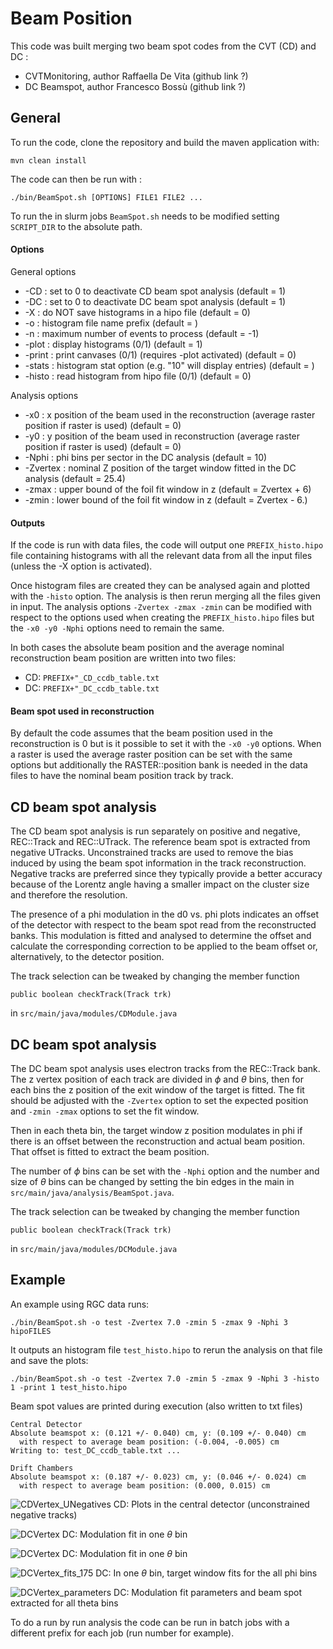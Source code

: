 
# Beam Position

This code was built merging two beam spot codes from the CVT (CD) and DC :
- CVTMonitoring, author Raffaella De Vita (github link ?)
- DC Beamspot, author Francesco Bossù (github link ?)

## General

To run the code, clone the repository and build the maven application with:
```
mvn clean install
```

The code can then be run with :
```
./bin/BeamSpot.sh [OPTIONS] FILE1 FILE2 ...
```
To run the in slurm jobs  `BeamSpot.sh` needs to be modified setting `SCRIPT_DIR` to the absolute path.

#### Options

General options
- -CD : set to 0 to deactivate CD beam spot analysis (default = 1)
- -DC : set to 0 to deactivate DC beam spot analysis (default = 1)
- -X : do NOT save histograms in a hipo file (default = 0)
- -o : histogram file name prefix (default = )
- -n : maximum number of events to process (default = -1)
- -plot : display histograms (0/1) (default = 1)
- -print : print canvases (0/1) (requires -plot activated) (default = 0)
- -stats : histogram stat option (e.g. "10" will display entries) (default = )
- -histo : read histogram from hipo file (0/1) (default = 0)

Analysis options
- -x0 : x position of the beam used in the reconstruction (average raster position if raster is used) (default = 0)
- -y0 : y position of the beam used in reconstruction (average raster position if raster is used) (default = 0)
- -Nphi : phi bins per sector in the DC analysis (default = 10)
- -Zvertex : nominal Z position of the target window fitted in the DC analysis (default = 25.4)
- -zmax : upper bound of the foil fit window in z (default = Zvertex + 6)
- -zmin : lower bound of the foil fit window in z (default = Zvertex - 6.)

#### Outputs

If the code is run with data files, the code will output one `PREFIX_histo.hipo` file containing histograms with all the relevant data from all the input files (unless the -X option is activated).

Once histogram files are created they can be analysed again and plotted with the `-histo` option. The analysis is then rerun merging all the files given in input. The analysis options `-Zvertex -zmax -zmin` can be modified with respect to the options used when creating the `PREFIX_histo.hipo` files but the `-x0 -y0 -Nphi` options need to remain the same.

In both cases the absolute beam position and the average nominal reconstruction beam position are written into two files:
- CD:  `PREFIX+"_CD_ccdb_table.txt`
- DC:  `PREFIX+"_DC_ccdb_table.txt`

#### Beam spot used in reconstruction 

By default the code assumes that the beam position used in the reconstruction is 0 but is it possible to set it with the `-x0 -y0` options. When a raster is used the average raster position can be set with the same options but additionally the RASTER::position bank is needed in the data files to have the nominal beam position track by track.


## CD beam spot analysis

The CD beam spot analysis is run separately on positive and negative, REC::Track and  REC::UTrack. The reference beam spot is extracted from negative UTracks. Unconstrained tracks are used to remove the bias induced by using the beam spot information in the track reconstruction. Negative tracks are preferred since they typically provide a better accuracy because of the Lorentz angle having a smaller impact on the cluster size and therefore the resolution.

The presence of a phi modulation in the d0 vs. phi plots indicates an offset of the detector with respect to the beam spot read from the reconstructed banks. This modulation is fitted and analysed to determine the offset and calculate the corresponding correction to be applied to the beam offset or, alternatively, to the detector position.

The track selection can be tweaked by changing the member function
```
public boolean checkTrack(Track trk)
```
in `src/main/java/modules/CDModule.java `

## DC beam spot analysis

The DC beam spot analysis uses electron tracks from the REC::Track bank. The z vertex position of each track are divided in $\phi$ and $\theta$ bins, then for each bins the z position of the exit window of the target is fitted. The fit should be adjusted with the `-Zvertex` option to set the expected position and `-zmin -zmax` options to set the fit window.

Then in each theta bin, the target window z position modulates in phi if there is an offset between the reconstruction and actual beam position. That offset is fitted to extract the beam position.

The number of $\phi$ bins can be set with the `-Nphi` option and the number and size of $\theta$ bins can be changed by setting the bin edges in the main in `src/main/java/analysis/BeamSpot.java`.

The track selection can be tweaked by changing the member function
```
public boolean checkTrack(Track trk)
```
in `src/main/java/modules/DCModule.java `

## Example

An example using RGC data runs:
```
./bin/BeamSpot.sh -o test -Zvertex 7.0 -zmin 5 -zmax 9 -Nphi 3 hipoFILES
```
It outputs an histogram file `test_histo.hipo` to rerun the analysis on that file and save the plots:
```
./bin/BeamSpot.sh -o test -Zvertex 7.0 -zmin 5 -zmax 9 -Nphi 3 -histo 1 -print 1 test_histo.hipo
```

Beam spot values are printed during execution (also written to txt files)
```
Central Detector
Absolute beamspot x: (0.121 +/- 0.040) cm, y: (0.109 +/- 0.040) cm
  with respect to average beam position: (-0.004, -0.005) cm
Writing to: test_DC_ccdb_table.txt ...

Drift Chambers
Absolute beamspot x: (0.187 +/- 0.023) cm, y: (0.046 +/- 0.024) cm
  with respect to average beam position: (0.000, 0.015) cm
```

![CDVertex_UNegatives](./CDVertex_UNegatives.png)
CD: Plots in the central detector (unconstrained negative tracks)

![DCVertex](./DCVertex_175.png)
DC: Modulation fit in one $\theta$ bin

![DCVertex](./DCVertex_175.png)
DC: Modulation fit in one $\theta$ bin

![DCVertex_fits_175](./DCVertex_fits_175.png)
DC: In one $\theta$ bin, target window fits for the all phi bins

![DCVertex_parameters](DCVertex_parameters.png)
DC: Modulation fit parameters and beam spot extracted for all theta bins 

To do a run by run analysis the code can be run in batch jobs with a different prefix for each job (run number for example).
